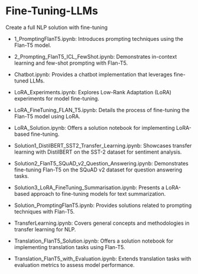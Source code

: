 # Fine-Tuning-LLMs
Create a full NLP solution with fine-tuning

- 1_PromptingFlanT5.ipynb: Introduces prompting techniques using the Flan-T5 model.​

- 2_Prompting_FlanT5_ICL_FewShot.ipynb: Demonstrates in-context learning and few-shot prompting with Flan-T5.​

- Chatbot.ipynb: Provides a chatbot implementation that leverages fine-tuned LLMs.​

- LoRA_Experiments.ipynb: Explores Low-Rank Adaptation (LoRA) experiments for model fine-tuning.​

- LoRA_FineTuning_FLAN_T5.ipynb: Details the process of fine-tuning the Flan-T5 model using LoRA.​

- LoRA_Solution.ipynb: Offers a solution notebook for implementing LoRA-based fine-tuning.​

- Solution1_DistilBERT_SST2_Transfer_Learning.ipynb: Showcases transfer learning with DistilBERT on the SST-2 dataset for sentiment analysis.​

- Solution2_FlanT5_SQuAD_v2_Question_Answering.ipynb: Demonstrates fine-tuning Flan-T5 on the SQuAD v2 dataset for question answering tasks.​

- Solution3_LoRA_FineTuning_Summarisation.ipynb: Presents a LoRA-based approach to fine-tuning models for text summarization.​

- Solution_PromptingFlanT5.ipynb: Provides solutions related to prompting techniques with Flan-T5.​

- TransferLearning.ipynb: Covers general concepts and methodologies in transfer learning for NLP.​

- Translation_FlanT5_Solution.ipynb: Offers a solution notebook for implementing translation tasks using Flan-T5.​

- Translation_FlanT5_with_Evaluation.ipynb: Extends translation tasks with evaluation metrics to assess model performance.
